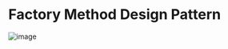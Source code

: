 # Factory Method Design Pattern
![image](https://user-images.githubusercontent.com/84455469/136985865-6cd0b3d1-28b7-4a17-94b8-493ced9df22b.png)

